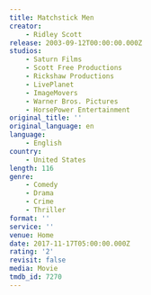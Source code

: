 ```yaml
---
title: Matchstick Men
creator:
    - Ridley Scott
release: 2003-09-12T00:00:00.000Z
studios:
    - Saturn Films
    - Scott Free Productions
    - Rickshaw Productions
    - LivePlanet
    - ImageMovers
    - Warner Bros. Pictures
    - HorsePower Entertainment
original_title: ''
original_language: en
language:
    - English
country:
    - United States
length: 116
genre:
    - Comedy
    - Drama
    - Crime
    - Thriller
format: ''
service: ''
venue: Home
date: 2017-11-17T05:00:00.000Z
rating: '2'
revisit: false
media: Movie
tmdb_id: 7270
---
```



